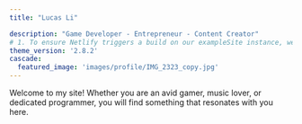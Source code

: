 ```yaml
---
title: "Lucas Li"

description: "Game Developer - Entrepreneur - Content Creator"
# 1. To ensure Netlify triggers a build on our exampleSite instance, we need to change a file in the exampleSite directory.
theme_version: '2.8.2'
cascade:
  featured_image: 'images/profile/IMG_2323_copy.jpg'
---
```

Welcome to my site! Whether you are an avid gamer, music lover, or dedicated programmer, you will find something that resonates with you here.